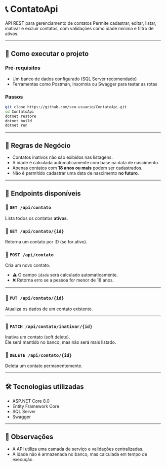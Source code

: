 # 📞 ContatoApi

API REST para gerenciamento de contatos
Permite cadastrar, editar, listar, inativar e excluir contatos, com validações como idade mínima e filtro de ativos.

---

## 🚀 Como executar o projeto

### Pré-requisitos

- Um banco de dados configurado (SQL Server recomendado)
- Ferramentas como Postman, Insomnia ou Swagger para testar as rotas

### Passos

```bash
git clone https://github.com/seu-usuario/ContatoApi.git
cd ContatoApi
dotnet restore
dotnet build
dotnet run
```
---

## 🔐 Regras de Negócio

- Contatos inativos não são exibidos nas listagens.
- A idade é calculada automaticamente com base na data de nascimento.
- Apenas contatos com **18 anos ou mais** podem ser cadastrados.
- Não é permitido cadastrar uma data de nascimento **no futuro**.

---

## 🔁 Endpoints disponíveis

### 🔹 `GET /api/contato`
Lista todos os contatos **ativos**.


### 🔹 `GET /api/contato/{id}`
Retorna um contato por ID (se for ativo).

### 🔸 `POST /api/contato`
Cria um novo contato.


- ⚠️ O campo `idade` será calculado automaticamente.
- ❌ Retorna erro se a pessoa for menor de 18 anos.

---

### 🔸 `PUT /api/contato/{id}`
Atualiza os dados de um contato existente.

---

### 🔸 `PATCH /api/contato/inativar/{id}`
Inativa um contato (soft delete).  
Ele será mantido no banco, mas não será mais listado.


### 🔻 `DELETE /api/contato/{id}`
Deleta um contato permanentemente.

---

## 🛠 Tecnologias utilizadas

- ASP.NET Core 8.0
- Entity Framework Core
- SQL Server
- Swagger 

---

## 📌 Observações

- A API utiliza uma camada de serviço e validações centralizadas.
- A idade não é armazenada no banco, mas calculada em tempo de execução.

